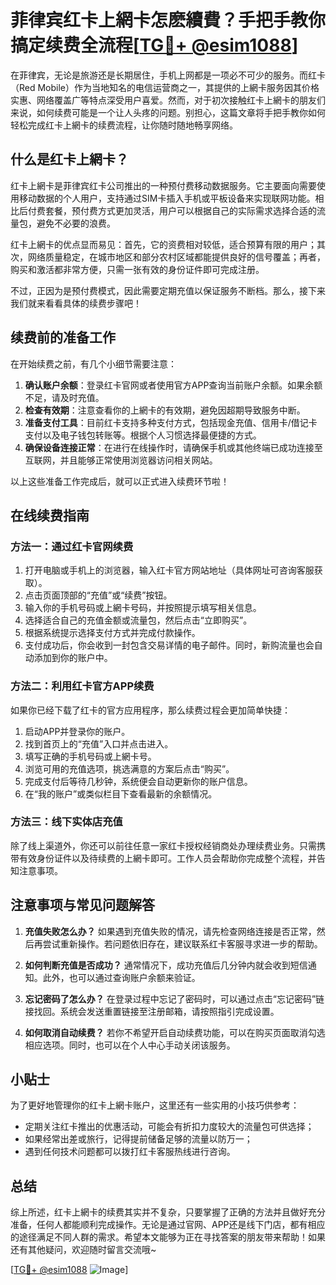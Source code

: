 # 菲律宾红卡上網卡怎麽續費？手把手教你搞定续费全流程[[TG💪+ @esim1088](https://t.me/s/esim1088)]

在菲律宾，无论是旅游还是长期居住，手机上网都是一项必不可少的服务。而红卡（Red Mobile）作为当地知名的电信运营商之一，其提供的上網卡服务因其价格实惠、网络覆盖广等特点深受用户喜爱。然而，对于初次接触红卡上網卡的朋友们来说，如何续费可能是一个让人头疼的问题。别担心，这篇文章将手把手教你如何轻松完成红卡上網卡的续费流程，让你随时随地畅享网络。

## 什么是红卡上網卡？

红卡上網卡是菲律宾红卡公司推出的一种预付费移动数据服务。它主要面向需要使用移动数据的个人用户，支持通过SIM卡插入手机或平板设备来实现联网功能。相比后付费套餐，预付费方式更加灵活，用户可以根据自己的实际需求选择合适的流量包，避免不必要的浪费。

红卡上網卡的优点显而易见：首先，它的资费相对较低，适合预算有限的用户；其次，网络质量稳定，在城市地区和部分农村区域都能提供良好的信号覆盖；再者，购买和激活都非常方便，只需一张有效的身份证件即可完成注册。

不过，正因为是预付费模式，因此需要定期充值以保证服务不断档。那么，接下来我们就来看看具体的续费步骤吧！

## 续费前的准备工作

在开始续费之前，有几个小细节需要注意：

1. **确认账户余额**：登录红卡官网或者使用官方APP查询当前账户余额。如果余额不足，请及时充值。
2. **检查有效期**：注意查看你的上網卡的有效期，避免因超期导致服务中断。
3. **准备支付工具**：目前红卡支持多种支付方式，包括现金充值、信用卡/借记卡支付以及电子钱包转账等。根据个人习惯选择最便捷的方式。
4. **确保设备连接正常**：在进行在线操作时，请确保手机或其他终端已成功连接至互联网，并且能够正常使用浏览器访问相关网站。

以上这些准备工作完成后，就可以正式进入续费环节啦！

## 在线续费指南

### 方法一：通过红卡官网续费

1. 打开电脑或手机上的浏览器，输入红卡官方网站地址（具体网址可咨询客服获取）。
2. 点击页面顶部的“充值”或“续费”按钮。
3. 输入你的手机号码或上網卡号码，并按照提示填写相关信息。
4. 选择适合自己的充值金额或流量包，然后点击“立即购买”。
5. 根据系统提示选择支付方式并完成付款操作。
6. 支付成功后，你会收到一封包含交易详情的电子邮件。同时，新购流量也会自动添加到你的账户中。

### 方法二：利用红卡官方APP续费

如果你已经下载了红卡的官方应用程序，那么续费过程会更加简单快捷：

1. 启动APP并登录你的账户。
2. 找到首页上的“充值”入口并点击进入。
3. 填写正确的手机号码或上網卡号。
4. 浏览可用的充值选项，挑选满意的方案后点击“购买”。
5. 完成支付后等待几秒钟，系统便会自动更新你的账户信息。
6. 在“我的账户”或类似栏目下查看最新的余额情况。

### 方法三：线下实体店充值

除了线上渠道外，你还可以前往任意一家红卡授权经销商处办理续费业务。只需携带有效身份证件以及待续费的上網卡即可。工作人员会帮助你完成整个流程，并告知注意事项。

## 注意事项与常见问题解答

1. **充值失败怎么办？**
   如果遇到充值失败的情况，请先检查网络连接是否正常，然后再尝试重新操作。若问题依旧存在，建议联系红卡客服寻求进一步的帮助。

2. **如何判断充值是否成功？**
   通常情况下，成功充值后几分钟内就会收到短信通知。此外，也可以通过查询账户余额来验证。

3. **忘记密码了怎么办？**
   在登录过程中忘记了密码时，可以通过点击“忘记密码”链接找回。系统会发送重置链接至注册邮箱，请按照指引完成设置。

4. **如何取消自动续费？**
   若你不希望开启自动续费功能，可以在购买页面取消勾选相应选项。同时，也可以在个人中心手动关闭该服务。

## 小贴士

为了更好地管理你的红卡上網卡账户，这里还有一些实用的小技巧供参考：

- 定期关注红卡推出的优惠活动，可能会有折扣力度较大的流量包可供选择；
- 如果经常出差或旅行，记得提前储备足够的流量以防万一；
- 遇到任何技术问题都可以拨打红卡客服热线进行咨询。

## 总结

综上所述，红卡上網卡的续费其实并不复杂，只要掌握了正确的方法并且做好充分准备，任何人都能顺利完成操作。无论是通过官网、APP还是线下门店，都有相应的途径满足不同人群的需求。希望本文能够为正在寻找答案的朋友带来帮助！如果还有其他疑问，欢迎随时留言交流哦~

[[TG💪+ @esim1088](https://t.me/s/esim1088) ![Image](https://i.postimg.cc/4NQfJmqS/Snipaste-2025-05-13-00-14-12.png)]